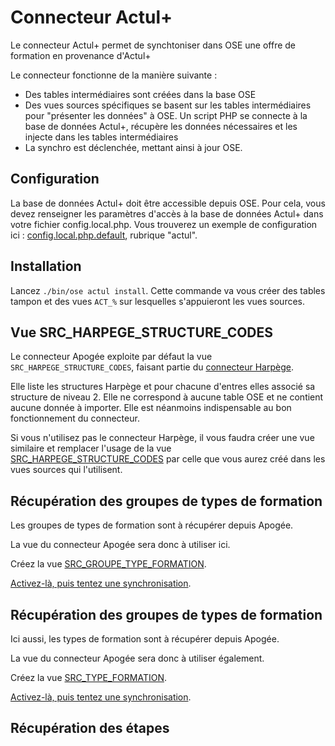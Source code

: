 # Connecteur Actul+

Le connecteur Actul+ permet de synchtoniser dans OSE une offre de formation en provenance d'Actul+

Le connecteur fonctionne de la manière suivante :
* Des tables intermédiaires sont créées dans la base OSE
* Des vues sources spécifiques se basent sur les tables intermédiaires pour "présenter les données" à OSE. 
Un script PHP se connecte à la base de données Actul+, récupère les données nécessaires et les injecte dans les tables intermédiaires
* La synchro est déclenchée, mettant ainsi à jour OSE.



## Configuration

La base de données Actul+ doit être accessible depuis OSE.
Pour cela, vous devez renseigner les paramètres d'accès à la base de données Actul+ dans votre fichier config.local.php.
Vous trouverez un exemple de configuration ici : [config.local.php.default](../../../config.local.php.default), rubrique "actul".



## Installation

Lancez `./bin/ose actul install`.
Cette commande va vous créer des tables tampon et des vues `ACT_%` sur lesquelles s'appuieront les vues sources.



## Vue SRC_HARPEGE_STRUCTURE_CODES

Le connecteur Apogée exploite par défaut la vue `SRC_HARPEGE_STRUCTURE_CODES`, faisant partie du
[connecteur Harpège](../Harpège/Connecteur.md).

Elle liste les structures Harpège et pour chacune d'entres elles associé sa structure de niveau 2.
Elle ne correspond à aucune table OSE et ne contient aucune donnée à importer.
Elle est néanmoins indispensable au bon fonctionnement du connecteur.

Si vous n'utilisez pas le connecteur Harpège, il vous faudra créer une vue similaire et remplacer l'usage
de la vue [SRC_HARPEGE_STRUCTURE_CODES](../Harpège/SRC_HARPEGE_STRUCTURE_CODES.sql) par celle que vous aurez créé dans les vues sources qui l'utilisent.



## Récupération des groupes de types de formation

Les groupes de types de formation sont à récupérer depuis Apogée.

La vue du connecteur Apogée sera donc à utiliser ici.

Créez la vue [SRC_GROUPE_TYPE_FORMATION](../Apogée/SRC_GROUPE_TYPE_FORMATION.sql).

[Activez-là, puis tentez une synchronisation](../activer-synchroniser.md).



## Récupération des groupes de types de formation

Ici aussi, les types de formation sont à récupérer depuis Apogée.

La vue du connecteur Apogée sera donc à utiliser également.

Créez la vue [SRC_TYPE_FORMATION](../Apogée/SRC_TYPE_FORMATION.sql).

[Activez-là, puis tentez une synchronisation](../activer-synchroniser.md).



## Récupération des étapes

